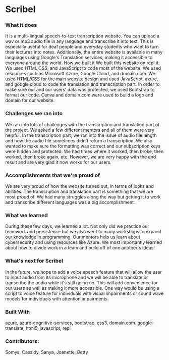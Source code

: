 # Scribel
### What it does
It is a multi-lingual speech-to-text transcription website. You can upload a wav or mp3 audio file in any language and transcribe it into text. This is especially useful for deaf people and everyday students who want to turn their lectures into notes. Additionally, the entire website is available in many languages using Google's Translation services, making it accessible to everyone around the world.
How we built it
We built this website on repl.it. We used HTML,CSS, and JavaScript to code most of the website. We used resources such as Microsoft Azure, Google Cloud, and domain.com. We used HTML/CSS for the main website design and used JavaScript, azure, and google cloud to code the translation and transcription part. In order to make sure our and our users' data was protected, we used Bootstrap to format our code. Canva and domain.com were used to build a logo and domain for our website.

### Challenges we ran into
We ran into lots of challenges with the transcription and translation part of the project. We asked a few different mentors and all of them were very helpful. In the transcription part, we ran into the issue of audio file length and how the audio file sometimes didn't return a transcription. We also wanted to make sure the formatting was correct and our subscription keys were hidden and protected. We had times where it worked, then broke, then worked, then broke again, etc. However, we are very happy with the end result and are very glad it now works for our users.

### Accomplishments that we're proud of
We are very proud of how the website turned out, in terms of looks and abilities. The transcription and translation part is something that we are most proud of. We had many struggles along the way but getting it to work and transcribe different languages was a big accomplishment.

### What we learned
During these few days, we learned a lot. Not only did we practice our teamwork and persistence but we also went to many workshops to expand our knowledge in programming. Our mentors help us learn about cybersecurity and using resources like Azure. We most importantly learned about how to divide work in a team and build off of one another's ideas!

### What's next for Scribel
In the future, we hope to add a voice speech feature that will allow the user to input audio from its microphone and we will be able to translate or transcribe the audio while it's still going on. This will add convenience for our users as well as making it more accessible. One way would be using a script to voice feature for individuals with visual impairments or sound wave models for individuals with attention impairments.

### Built With
azure, 
azure-cognitive-services, 
bootstrap, 
css3, 
domain.com. 
google-translate, 
html5, 
javascript, 
repl

### Contributors:
Somya, Cassidy, Sanya, Joanette, Betty
